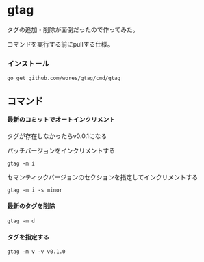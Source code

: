 # gtag

タグの追加・削除が面倒だったので作ってみた。

コマンドを実行する前にpullする仕様。

### インストール
```shell script
go get github.com/wores/gtag/cmd/gtag 
```

## コマンド

#### 最新のコミットでオートインクリメント
タグが存在しなかったらv0.0.1になる

パッチバージョンをインクリメントする
```shell script
gtag -m i
```

セマンティックバージョンのセクションを指定してインクリメントする
```shell script
gtag -m i -s minor
```

#### 最新のタグを削除
```shell script
gtag -m d
```

#### タグを指定する
```shell script
gtag -m v -v v0.1.0
```

